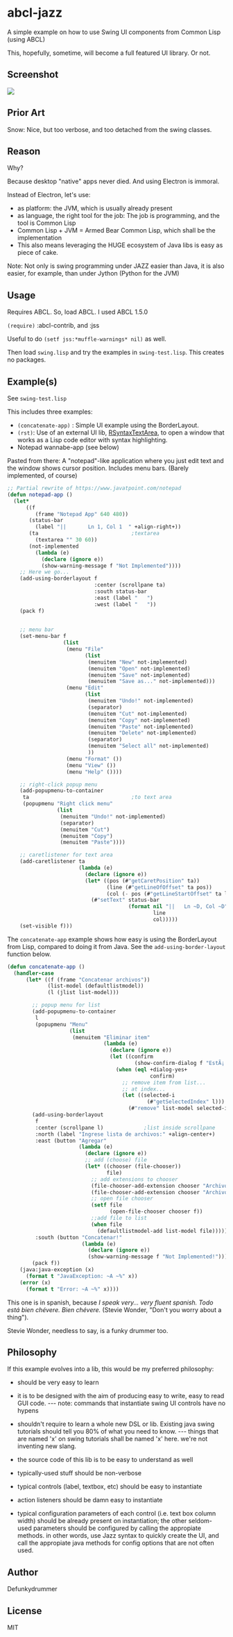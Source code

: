 # abcl-jazz

A simple example on how to use Swing UI components from Common Lisp (using ABCL)

This, hopefully, sometime, will become a full featured UI library. Or not.

## Screenshot

 ![](abcl-jazz-demo.png)

## Prior Art

Snow: Nice, but too verbose, and too detached from the swing classes.

## Reason

Why?

Because desktop "native" apps never died. And using Electron is immoral.

Instead of Electron, let's use:

 - as platform: the JVM, which is usually already present
 - as language, the right tool for the job: The job is programming, and the tool
   is Common Lisp
 - Common Lisp + JVM = Armed Bear Common Lisp, which shall be the implementation
 - This also means leveraging the HUGE ecosystem of Java libs is easy as piece of cake.

Note: Not only is swing programming under JAZZ easier than Java, it is also 
      easier, for example, than under Jython (Python for the JVM)

## Usage

Requires ABCL. So, load ABCL. I used ABCL 1.5.0

`(require)` :abcl-contrib, and :jss

Useful to do `(setf jss:*muffle-warnings* nil)` as well.

Then load `swing.lisp` and try the examples in `swing-test.lisp`. This creates no packages.

## Example(s)

See `swing-test.lisp`

This includes three examples:

- `(concatenate-app)` : Simple UI example using the BorderLayout. 
- `(rst)`: Use of an external UI lib, [RSyntaxTextArea](http://bobbylight.github.io/RSyntaxTextArea/), to open a window that works as a Lisp code editor with syntax highlighting. 
- Notepad wannabe-app (see below)

Pasted from there: A "notepad"-like application where you just edit text and the window shows cursor position. Includes menu bars. (Barely implemented, of course)

```lisp
;; Partial rewrite of https://www.javatpoint.com/notepad
(defun notepad-app ()
  (let*
      ((f
         (frame "Notepad App" 640 480))
       (status-bar
         (label "||       Ln 1, Col 1  " +align-right+))
       (ta                              ;textarea
         (textarea "" 30 60))
       (not-implemented
         (lambda (e)
           (declare (ignore e))
           (show-warning-message f "Not Implemented"))))
    ;; Here we go...
    (add-using-borderlayout f
                            :center (scrollpane ta)
                            :south status-bar
                            :east (label "   ")
                            :west (label "   "))
    (pack f)
                                        

    ;; menu bar
    (set-menu-bar f 
                  (list 
                   (menu "File" 
                         (list 
                          (menuitem "New" not-implemented)
                          (menuitem "Open" not-implemented)
                          (menuitem "Save" not-implemented)
                          (menuitem "Save as..." not-implemented)))
                   (menu "Edit" 
                         (list 
                          (menuitem "Undo!" not-implemented)
                          (separator)
                          (menuitem "Cut" not-implemented)
                          (menuitem "Copy" not-implemented)
                          (menuitem "Paste" not-implemented)
                          (menuitem "Delete" not-implemented)
                          (separator)
                          (menuitem "Select all" not-implemented)
                          ))
                   (menu "Format" ())
                   (menu "View" ())
                   (menu "Help" ())))

    ;; right-click popup menu
    (add-popupmenu-to-container
     ta                                 ;to text area 
     (popupmenu "Right click menu" 
                (list
                 (menuitem "Undo!" not-implemented)
                 (separator)
                 (menuitem "Cut")
                 (menuitem "Copy")
                 (menuitem "Paste"))))

    ;; caretlistener for text area
    (add-caretlistener ta
                       (lambda (e)
                         (declare (ignore e))
                         (let* ((pos (#"getCaretPosition" ta))
                                (line (#"getLineOfOffset" ta pos))
                                (col (- pos (#"getLineStartOffset" ta line))))
                           (#"setText" status-bar
                                       (format nil "||   Ln ~D, Col ~D"
                                               line
                                               col)))))
    (set-visible f)))

``` 

The `concatenate-app` example shows how easy is using the BorderLayout from Lisp, compared to doing it from Java.
See the `add-using-border-layout` function below.

```lisp
(defun concatenate-app ()
  (handler-case 
      (let* ((f (frame "Concatenar archivos"))
             (list-model (defaultlistmodel))
             (l (jlist list-model)))

        ;; popup menu for list
        (add-popupmenu-to-container
         l
         (popupmenu "Menu" 
                    (list
                     (menuitem "Eliminar item"
                               (lambda (e)
                                 (declare (ignore e))
                                 (let ((confirm
                                         (show-confirm-dialog f "EstÃ¡ seguro?")))
                                   (when (eql +dialog-yes+
                                              confirm)
                                     ;; remove item from list...
                                     ;; at index...
                                     (let ((selected-i
                                             (#"getSelectedIndex" l)))
                                       (#"remove" list-model selected-i)))))))))
        (add-using-borderlayout
         f
         :center (scrollpane l)             ;list inside scrollpane
         :north (label "Ingrese lista de archivos:" +align-center+)
         :east (button "Agregar" 
                       (lambda (e)
                         (declare (ignore e))
                         ;; add (choose) file
                         (let* ((chooser (file-chooser))
                                file)
                           ;; add extensions to chooser
                           (file-chooser-add-extension chooser "Archivo CSV" '("csv"))
                           (file-chooser-add-extension chooser "Archivo de texto" '("txt" "text"))
                           ;; open file chooser
                           (setf file
                                 (open-file-chooser chooser f))
                           ;;add file to list
                           (when file
                             (defaultlistmodel-add list-model file)))))
         :south (button "Concatenar!"
                        (lambda (e)
                          (declare (ignore e))
                          (show-warning-message f "Not Implemented!"))))
        (pack f))
    (java:java-exception (x)
      (format t "JavaException: ~A ~%" x))
    (error (x)
      (format t "Error: ~A ~%" x))))

```

This one is in spanish, because *I speak very... very fluent spanish. Todo está bien chévere. Bien chévere.* (Stevie Wonder, "Don't you worry about a thing"). 

Stevie Wonder, needless to say, is a funky drummer too.

## Philosophy

If this example evolves into a lib, this would be my preferred philosophy:

- should be very easy to learn
- it is to be designed with the aim of producing easy to write, easy to read
  GUI code.
 --- note: commands that instantiate swing  UI controls have no hypens

 - shouldn't require to learn a whole new DSL or lib. Existing java swing tutorials
    should tell you 80% of what you need to know.
 --- things that are named 'x' on swing tutorials shall be named 'x' here.
     we're not inventing new slang.
 - the source code of this lib is to be easy to understand as well
 - typically-used stuff should be non-verbose
 - typical controls (label, textbox, etc) should be easy to instantiate
 - action listeners should be damn easy to instantiate
 - typical configuration parameters of each control (i.e. text box column width)
   should be already present on instantiation; the other seldom-used
   parameters should be configured by calling the appropiate methods.
   in other words, use Jazz syntax to quickly create the UI,
   and call the appropiate java methods for config options that are not
   often used.


## Author

Defunkydrummer

## License

MIT
